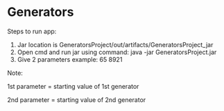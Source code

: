 # Generators

Steps to run app:

1. Jar location is GeneratorsProject/out/artifacts/GeneratorsProject_jar
2. Open cmd and run jar using command: java -jar GeneratorsProject.jar
3. Give 2 parameters example: 65 8921

Note:

1st parameter = starting value of 1st generator

2nd parameter = starting value of 2nd generator
